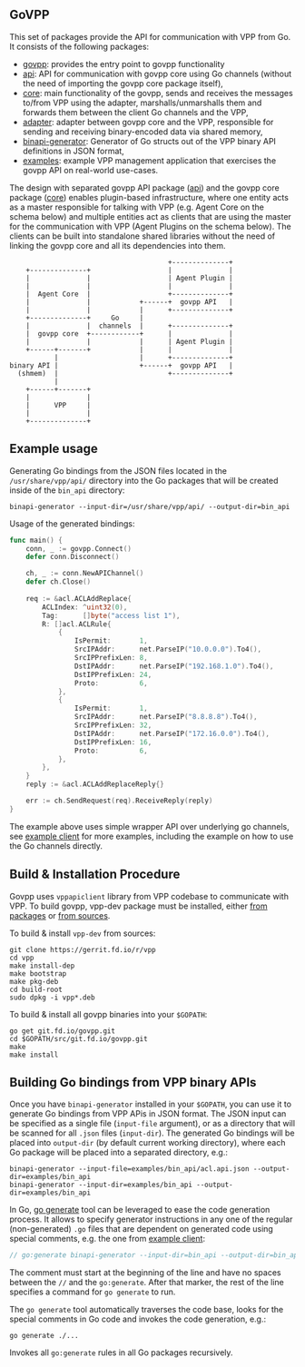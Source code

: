 ## GoVPP

This set of packages provide the API for communication with VPP from Go. It consists of the following packages:

- [govpp](govpp.go): provides the entry point to govpp functionality
- [api](api/api.go): API for communication with govpp core using Go channels (without the need of importing the govpp core package itself),
- [core](core/): main functionality of the govpp, sends and receives the messages to/from VPP using the adapter, marshalls/unmarshalls them and forwards them between the client Go channels and the VPP,
- [adapter](adapter/): adapter between govpp core and the VPP, responsible for sending and receiving binary-encoded data via shared memory,
- [binapi-generator](cmd/binapi-generator/generator.go): Generator of Go structs out of the VPP binary API definitions in JSON format,
- [examples](examples/): example VPP management application that exercises the govpp API on real-world use-cases.

The design with separated govpp API package ([api](api/api.go)) and the govpp core package ([core](core/)) enables 
plugin-based infrastructure, where one entity acts as a master responsible for talking with VPP (e.g. Agent 
Core on the schema below) and multiple entities act as clients that are using the master for the communication with 
VPP (Agent Plugins on the schema below). The clients can be built into standalone shared libraries without the need 
of linking the govpp core and all its dependencies into them.

```
                                       +--------------+
    +--------------+                   |              |
    |              |                   | Agent Plugin |
    |              |                   |              |
    |  Agent Core  |                   +--------------+
    |              |            +------+  govpp API   |
    |              |            |      +--------------+
    +--------------+     Go     |
    |              |  channels  |      +--------------+
    |  govpp core  +------------+      |              |
    |              |            |      | Agent Plugin |
    +------+-------+            |      |              |
           |                    |      +--------------+
binary API |                    +------+  govpp API   |
  (shmem)  |                           +--------------+
           |
    +------+-------+
    |              |
    |      VPP     |    
    |              |
    +--------------+
```


## Example usage
Generating Go bindings from the JSON files located in the `/usr/share/vpp/api/` directory 
into the Go packages that will be created inside of the `bin_api` directory:
```
binapi-generator --input-dir=/usr/share/vpp/api/ --output-dir=bin_api
```

Usage of the generated bindings:
```go
func main() {
	conn, _ := govpp.Connect()
	defer conn.Disconnect()

	ch, _ := conn.NewAPIChannel()
	defer ch.Close()
  
	req := &acl.ACLAddReplace{
		ACLIndex: ^uint32(0),
		Tag:      []byte("access list 1"),
		R: []acl.ACLRule{
			{
				IsPermit:       1,
				SrcIPAddr:      net.ParseIP("10.0.0.0").To4(),
				SrcIPPrefixLen: 8,
				DstIPAddr:      net.ParseIP("192.168.1.0").To4(),
				DstIPPrefixLen: 24,
				Proto:          6,
			},
			{
				IsPermit:       1,
				SrcIPAddr:      net.ParseIP("8.8.8.8").To4(),
				SrcIPPrefixLen: 32,
				DstIPAddr:      net.ParseIP("172.16.0.0").To4(),
				DstIPPrefixLen: 16,
				Proto:          6,
			},
		},
	}
	reply := &acl.ACLAddReplaceReply{}

	err := ch.SendRequest(req).ReceiveReply(reply)
}
```

The example above uses simple wrapper API over underlying go channels, see [example client](examples/cmd/simple-client/simple_client.go) 
for more examples, including the example on how to use the Go channels directly.


## Build & Installation Procedure
Govpp uses `vppapiclient` library from VPP codebase to communicate with VPP. To build govpp, vpp-dev package must be installed,
either [from packages](https://wiki.fd.io/view/VPP/Installing_VPP_binaries_from_packages) or 
[from sources](https://wiki.fd.io/view/VPP/Build,_install,_and_test_images#Build_A_VPP_Package).

To build & install `vpp-dev` from sources:
```
git clone https://gerrit.fd.io/r/vpp
cd vpp
make install-dep
make bootstrap
make pkg-deb
cd build-root
sudo dpkg -i vpp*.deb
```

To build & install all govpp binaries into your `$GOPATH`:
```
go get git.fd.io/govpp.git
cd $GOPATH/src/git.fd.io/govpp.git
make
make install
```


## Building Go bindings from VPP binary APIs
Once you have `binapi-generator` installed in your `$GOPATH`, you can use it to generate Go bindings from
VPP APis in JSON format. The JSON input can be specified as a single file (`input-file` argument), or
as a directory that will be scanned for all `.json` files (`input-dir`). The generated Go bindings will
be placed into `output-dir` (by default current working directory), where each Go package will be placed into 
a separated directory, e.g.:

```
binapi-generator --input-file=examples/bin_api/acl.api.json --output-dir=examples/bin_api
binapi-generator --input-dir=examples/bin_api --output-dir=examples/bin_api
```

In Go, [go generate](https://blog.golang.org/generate) tool can be leveraged to ease the code generation
process. It allows to specify generator instructions in any one of the regular (non-generated) `.go` files
that are dependent on generated code using special comments, e.g. the one from 
[example client](examples/cmd/simple-client/simple_client.go):
```go
// go:generate binapi-generator --input-dir=bin_api --output-dir=bin_api
```

The comment must start at the beginning of the line and have no spaces between the `//` and the `go:generate`. 
After that marker, the rest of the line specifies a command for `go generate` to run. 

The `go generate` tool automatically traverses the code base, looks for the special comments in Go code and 
invokes the code generation, e.g.:
```
go generate ./...
```
Invokes all `go:generate` rules in all Go packages recursively.

